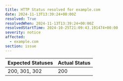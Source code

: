 ```yaml
---
title: HTTP Status resolved for example.com
date: 2024-11-13T13:39:24+00:00Z
resolved: True
resolvedWhen: 2024-11-13T13:39:24+00:00Z
resolvedStartTime: 2024-10-25T21:09:43.191474+00:00
severity: notice
affected:
  - example.com
section: issue
---
```


| Expected Statuses | Actual Status  |
|-------------------|----------------|
| 200, 301, 302 | 200 |
